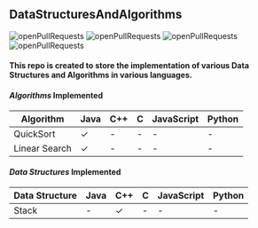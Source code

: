 ## DataStructuresAndAlgorithms

![openPullRequests](https://img.shields.io/github/issues-pr-raw/anjalbam/DataStructuresAndAlgorithms) ![openPullRequests](https://img.shields.io/github/issues-pr-closed-raw/anjalbam/DataStructuresAndAlgorithms) ![openPullRequests](https://img.shields.io/github/issues/anjalbam/DataStructuresAndAlgorithms) ![openPullRequests](https://img.shields.io/github/issues-closed/anjalbam/DataStructuresAndAlgorithms)

<h4>This repo is created to store the implementation of various Data Structures and Algorithms in various languages.</h4>

#### **_Algorithms_ Implemented**

| Algorithm | Java    | C++ | C   | JavaScript | Python |
| --------- | ------- | --- | --- | ---------- | ------ |
| QuickSort | &check; | -   | -   | -          | -      |
| Linear Search | &check; | -|-|-|-|
#### **_Data Structures_ Implemented**

| Data Structure | Java | C++     | C   | JavaScript | Python |
| -------------- | ---- | ------- | --- | ---------- | ------ |
| Stack          | -    | &check; | -   | -          | -      |
